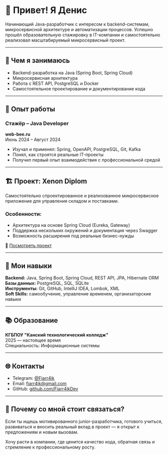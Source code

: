 <h1>👋 Привет! Я Денис</h1>

<p>Начинающий Java-разработчик с интересом к backend-системам, микросервисной архитектуре и автоматизации процессов. Успешно прошёл образовательную стажировку в IT-компании и самостоятельно реализовал масштабируемый микросервисный проект.</p>

---

## 🎯 Чем я занимаюсь

- Backend-разработка на Java (Spring Boot, Spring Cloud)
- Микросервисная архитектура
- Работа с REST API, PostgreSQL и Docker
- Самостоятельное проектирование и документирование кода

---

## 💼 Опыт работы

### Стажёр – Java Developer  
**web-bee.ru**  
Июнь 2024 – Август 2024  

- Изучал и применял: Spring, OpenAPI, PostgreSQL, Git, Kafka  
- Понял, как строятся реальные IT-проекты  
- Получил первый опыт взаимодействия с профессиональной средой

---

## 🏗️ Проект: Xenon Diplom

Самостоятельно спроектированное и реализованное микросервисное приложение для управления складом и поставками.

### Особенности:
- Архитектура на основе Spring Cloud (Eureka, Gateway)
- Поддержка нескольких окружений и документация через Swagger
- Возможность расширения под реальные бизнес-нужды

🔗 [Посмотреть проект](https://github.com/Fiarr4ikDev/xenon-diplom) 

---

## 🔧 Мои навыки

**Backend:** Java, Spring Boot, Spring Cloud, REST API, JPA, Hibernate ORM  
**Базы данных:** PostgreSQL, SQL, SQLite  
**Инструменты:** Git, GitHub, IntelliJ IDEA, Lombok, XML  
**Soft Skills:** самообучение, управление временем, организаторские навыки

---

## 📚 Образование

**КГБПОУ "Канский технологический колледж"**  
2025 — настоящее время  
Специальность: Информационные системы

---

## 🌐 Контакты

- Telegram: [@Fiarr4ik](https://t.me/Fiarr4ik)   
- Email: fiarr4ik@gmail.com  
- GitHub: [github.com/Fiarr4ikDev](https://github.com/Fiarr4ikDev) 

---

## 🚀 Почему со мной стоит связаться?

Если ты ищешь мотивированного junior-разработчика, готового учиться, развиваться и вносить реальный вклад в проект — я открыт к предложениям и новым вызовам.

Хочу расти в компании, где ценится качество кода, обратная связь и стремление к профессиональному росту.
